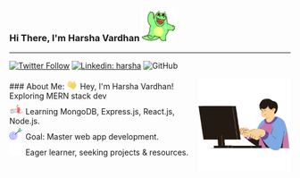 <!-- - 👋 Hi, I’m @harshavardhan1726
- 👀 I’m passionate about emerging technologies and software development and strongly interested in creating innovative web applications
- 🌱 Currently I'm currently honing my Full Stack Web Development skills, exploring the latest frameworks and tools to build dynamic, user-friendly web experiences.
- 💞️ I want to collaborate on open-source projects and exciting web development ventures. If you're working on something cool, I'd love to hear about it!
- 📫 How to reach me via email at harshav1752002@gmail.com.com or through my LinkedIn profile here https://www.linkedin.com/in/harsha-vardhan-lagudu-31316a30a/
- 😄 Pronouns: He/Him -->

<!---
harshavardhan1726/harshavardhan1726 is a ✨ special ✨ repository because its `README.md` (this file) appears on your GitHub profile.
You can click the Preview link to take a look at your changes.
--->


<h3>Hi There, I'm Harsha Vardhan <img src="/images/hello.gif" height="60px" alt=""> </h3>
</div>
<hr>

[![Twitter Follow](https://img.shields.io/twitter/follow/HarshaV172604?label=Follow)](https://twitter.com/intent/follow?screen_name=HarshaV172604)
[![Linkedin: harsha](https://img.shields.io/badge/-harsha-blue?style=flat-square&logo=Linkedin&logoColor=white&link=https://www.linkedin.com/in/sai-harsha-vardhan-lagudu-31316a30a)](https://www.linkedin.com/in/sai-harsha-vardhan-lagudu-31316a30a)
![GitHub](https://img.shields.io/github/followers/harshavardhan1726)

<div style="display: flex;">
 <div>
        ### About Me:
        <img src="/images/Hand_wave.gif" width="20px" alt=""> Hey, I'm Harsha Vardhan! Exploring MERN stack dev</img>
        <br>
        <img src="/images/Learn.gif" width="25px" alt=""> Learning MongoDB, Express.js, React.js, Node.js. </img>
        <br>
        <img src="/images/goal.gif" width="25px" alt=""> Goal: Master web app development.
        <br>
        <img src="/images/puzzle.gif" width="25px" alt=""> Eager learner, seeking projects & resources.
    </div>
    <div>
        <img align='right' src="/images/coding.gif" width="230">
    </div>
</div>